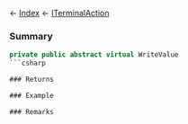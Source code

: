 ← [Index](Api-Index) ← [ITerminalAction](Sandbox.ModAPI.Interfaces.ITerminalAction)

### Summary

```csharp
private public abstract virtual WriteValue
```csharp

### Returns

### Example

### Remarks

